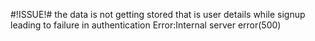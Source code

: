 #!ISSUE!#
the data is not getting stored that is user details while signup leading to failure in authentication
Error:Internal server error(500)